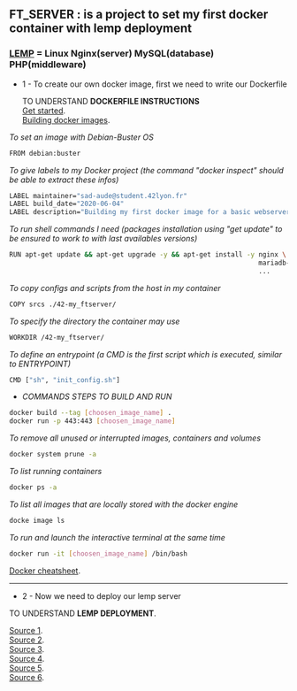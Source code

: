 ## FT_SERVER : is a project to set my first docker container with __lemp deployment__

### [LEMP](https://www.digitalocean.com/community/tutorials/what-is-lemp) = Linux Nginx(server) MySQL(database) PHP(middleware)


- 1 - To create our own docker image, first we need to write our Dockerfile

   TO UNDERSTAND __DOCKERFILE INSTRUCTIONS__  
    [Get started](https://docs.docker.com/get-started/part2/#sample-dockerfile).  
    [Building docker images](https://codefresh.io/docker-tutorial/build-docker-image-dockerfiles/).

*To set an image with Debian-Buster OS*
```bash
FROM debian:buster
```

*To give labels to my Docker project (the command "docker inspect" should be able to extract these infos)*
```bash
LABEL maintainer="sad-aude@student.42lyon.fr"
LABEL build_date="2020-06-04"
LABEL description="Building my first docker image for a basic webserver using LEMP"
```

*To run shell commands I need (packages installation using "get update" to be ensured to work to with last availables versions)*
```bash
RUN apt-get update && apt-get upgrade -y && apt-get install -y nginx \
                                                               mariadb-server \
                                                               ...
```

*To copy configs and scripts from the host in my container*
```bash
COPY srcs ./42-my_ftserver/
```

*To specify the directory the container may use*
```bash
WORKDIR /42-my_ftserver/
```

*To define an entrypoint (a CMD is the first script which is executed, similar to ENTRYPOINT)*
```bash
CMD ["sh", "init_config.sh"]
```

- *COMMANDS STEPS TO BUILD AND RUN*
```bash
docker build --tag [choosen_image_name] .
docker run -p 443:443 [choosen_image_name]
```

*To remove all unused or interrupted images, containers and volumes*
```bash
docker system prune -a
```

*To list running containers*
```bash
docker ps -a
```

*To list all images that are locally stored with the docker engine*
```bash
docke image ls
```

*To run and launch the interactive terminal at the same time*
```bash
docker run -it [choosen_image_name] /bin/bash
```

[Docker cheatsheet](https://design.jboss.org/redhatdeveloper/marketing/docker_cheatsheet/cheatsheet/images/docker_cheatsheet_r3v2.pdf).

---


- 2 - Now we need to deploy our lemp server

TO UNDERSTAND __LEMP DEPLOYMENT__.  

[Source 1](https://www.digitalocean.com/community/tutorials/how-to-install-linux-nginx-mariadb-php-lemp-stack-on-debian-10).  
[Source 2](https://www.linuxbabe.com/debian/install-lemp-stack-debian-10-buster).  
[Source 3](https://www.codeflow.site/fr/article/how-to-install-linux-nginx-mysql-php-lemp-stack-ubuntu-18-04).  
[Source 4](https://korben.info/nginx-rediriger-http-https.html).  
[Source 5](https://community.jaguar-network.com/installation-dun-serveur-web-lemp/#menu_mysql).  
[Source 6](https://howto.wared.fr/installation-koken-nginx-php-fpm-mariadb/).
